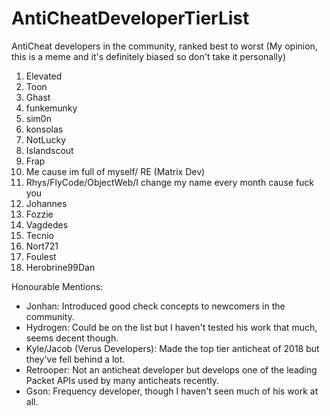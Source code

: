 # AntiCheatDeveloperTierList
AntiCheat developers in the community, ranked best to worst
(My opinion, this is a meme and it's definitely biased so don't take it personally)

1. Elevated
2. Toon
3. Ghast
4. funkemunky
5. sim0n 
6. konsolas
8. NotLucky
9. Islandscout
10. Frap
11. Me cause im full of myself/ RE (Matrix Dev)
12. Rhys/FlyCode/ObjectWeb/I change my name every month cause fuck you
13. Johannes
14. Fozzie
15. Vagdedes
16. Tecnio
17. Nort721
18. Foulest
19. Herobrine99Dan

Honourable Mentions:
- Jonhan: Introduced good check concepts to newcomers in the community.
- Hydrogen: Could be on the list but I haven't tested his work that much, seems decent though.
- Kyle/Jacob (Verus Developers): Made the top tier anticheat of 2018 but they've fell behind a lot.
- Retrooper: Not an anticheat developer but develops one of the leading Packet APIs used by many anticheats recently.
- Gson: Frequency developer, though I haven't seen much of his work at all.

